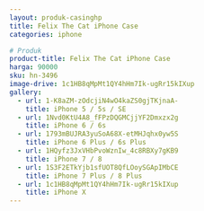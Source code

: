 ```yaml
---
layout: produk-casinghp
title: Felix The Cat iPhone Case
categories: iphone

# Produk
product-title: Felix The Cat iPhone Case
harga: 90000
sku: hn-3496
image-drive: 1c1HB8qMpMt1QY4hHm7Ik-ugRr15kIXup
gallery:
  - url: 1-K8aZM-zOdcjiN4wO4kaZS0gjTKjnaA-
    title: iPhone 5 / 5s / SE
  - url: 1Nvd0KtU4A8_fFPzDQGMCjjYF2Dmxzx2g
    title: iPhone 6 / 6s
  - url: 1793mBUJRA3yuSoA68X-etMHJqhx0yw5S
    title: iPhone 6 Plus / 6s Plus
  - url: 1HQyfz3JxVHbPvoWznIw_4c8RBXy7gKB9
    title: iPhone 7 / 8
  - url: 1S3F2ETkYjb1sfUOT8QfLOoySGApIMbCE
    title: iPhone 7 Plus / 8 Plus
  - url: 1c1HB8qMpMt1QY4hHm7Ik-ugRr15kIXup
    title: iPhone X
---
```

